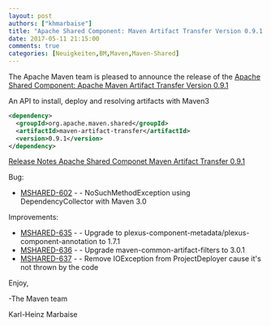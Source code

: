 ```yaml
---
layout: post
authors: ["khmarbaise"]
title: "Apache Shared Component: Maven Artifact Transfer Version 0.9.1 Released"
date: 2017-05-11 21:15:00
comments: true
categories: [Neuigkeiten,BM,Maven,Maven-Shared]
---
```

The Apache Maven team is pleased to announce the release of the 
[Apache Shared Component: Apache Maven Artifact Transfer Version 0.9.1](https://maven.apache.org/shared/maven-artifact-transfer/)

An API to install, deploy and resolving artifacts with Maven3

``` xml
<dependency>
  <groupId>org.apache.maven.shared</groupId>
  <artifactId>maven-artifact-transfer</artifactId>
  <version>0.9.1</version>
</dependency>
```

<!-- more -->

[Release Notes Apache Shared Componet Maven Artifact Transfer 0.9.1](https://issues.apache.org/jira/secure/ReleaseNote.jspa?projectId=12317922&version=12340502)

Bug:

 * [MSHARED-602](https://issues.apache.org/jira/browse/MSHARED-602) - - NoSuchMethodException using DependencyCollector with Maven 3.0

Improvements:

 * [MSHARED-635](https://issues.apache.org/jira/browse/MSHARED-635) - - Upgrade to plexus-component-metadata/plexus-component-annotation to 1.7.1
 * [MSHARED-636](https://issues.apache.org/jira/browse/MSHARED-636) - - Upgrade maven-common-artifact-filters to 3.0.1
 * [MSHARED-637](https://issues.apache.org/jira/browse/MSHARED-637) - - Remove IOException from ProjectDeployer cause it's not thrown by the code

Enjoy,

-The Maven team

Karl-Heinz Marbaise
